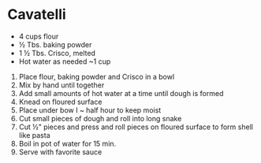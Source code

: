 # Cavatelli
* 4 cups flour
* ½ Tbs. baking powder
* 1 ½ Tbs. Crisco, melted
* Hot water as needed ~1 cup

1. Place flour, baking powder and Crisco in a bowl
2. Mix by hand until together
3. Add small amounts of hot water at a time until dough is formed
4. Knead on floured surface
5. Place under bow I ~ half hour to keep moist
6. Cut small pieces of dough and roll into long snake
7. Cut ½" pieces and press and roll pieces on floured surface to form shell like pasta
8. Boil in pot of water for 15 min.
9. Serve with favorite sauce